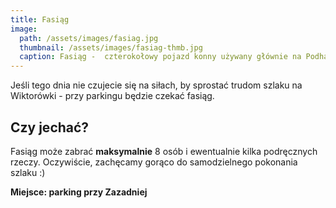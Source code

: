 ```yaml
---
title: Fasiąg
image:
  path: /assets/images/fasiag.jpg
  thumbnail: /assets/images/fasiag-thmb.jpg
  caption: Fasiąg -  czterokołowy pojazd konny używany głównie na Podhalu do przewożenia turystów
---
```


Jeśli tego dnia nie czujecie się na siłach, by sprostać trudom szlaku na Wiktorówki - przy parkingu będzie czekać fasiąg.

## Czy jechać?

Fasiąg może zabrać **maksymalnie** 8 osób i ewentualnie kilka podręcznych rzeczy. Oczywiście, zachęcamy gorąco do samodzielnego pokonania szlaku :)


**Miejsce: parking przy Zazadniej**
